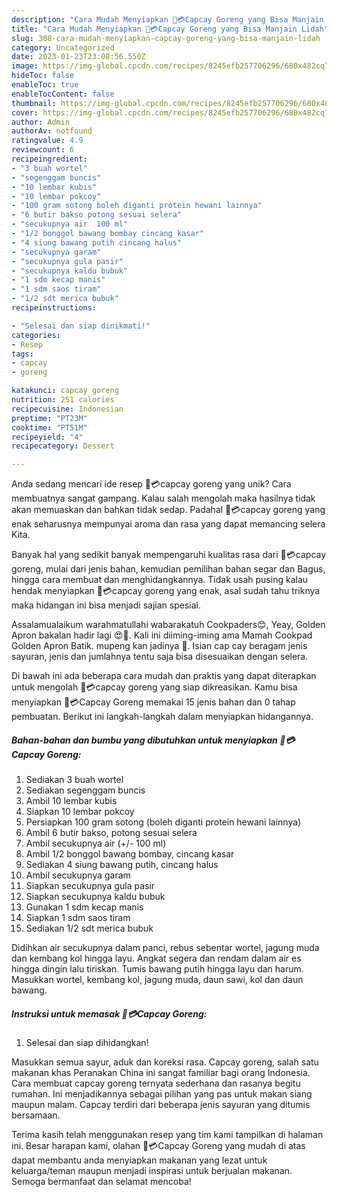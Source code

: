 ```yaml
---
description: "Cara Mudah Menyiapkan 🔔💳Capcay Goreng yang Bisa Manjain Lidah"
title: "Cara Mudah Menyiapkan 🔔💳Capcay Goreng yang Bisa Manjain Lidah"
slug: 308-cara-mudah-menyiapkan-capcay-goreng-yang-bisa-manjain-lidah
category: Uncategorized
date: 2023-01-23T23:08:56.550Z
image: https://img-global.cpcdn.com/recipes/8245efb257706296/680x482cq70/capcay-goreng-foto-resep-utama.jpg
hideToc: false
enableToc: true
enableTocContent: false
thumbnail: https://img-global.cpcdn.com/recipes/8245efb257706296/680x482cq70/capcay-goreng-foto-resep-utama.jpg
cover: https://img-global.cpcdn.com/recipes/8245efb257706296/680x482cq70/capcay-goreng-foto-resep-utama.jpg
author: Admin
authorAv: notfound
ratingvalue: 4.9
reviewcount: 6
recipeingredient:
- "3 buah wortel"
- "segenggam buncis"
- "10 lembar kubis"
- "10 lembar pokcoy"
- "100 gram sotong boleh diganti protein hewani lainnya"
- "6 butir bakso potong sesuai selera"
- "secukupnya air  100 ml"
- "1/2 bonggol bawang bombay cincang kasar"
- "4 siung bawang putih cincang halus"
- "secukupnya garam"
- "secukupnya gula pasir"
- "secukupnya kaldu bubuk"
- "1 sdm kecap manis"
- "1 sdm saos tiram"
- "1/2 sdt merica bubuk"
recipeinstructions:

- "Selesai dan siap dinikmati!"
categories:
- Resep
tags:
- capcay
- goreng

katakunci: capcay goreng 
nutrition: 251 calories
recipecuisine: Indonesian
preptime: "PT23M"
cooktime: "PT51M"
recipeyield: "4"
recipecategory: Dessert

---
```





Anda sedang mencari ide resep 🔔💳capcay goreng yang unik? Cara membuatnya sangat gampang. Kalau salah mengolah maka hasilnya tidak akan memuaskan dan bahkan tidak sedap. Padahal 🔔💳capcay goreng yang enak seharusnya mempunyai aroma dan rasa yang dapat memancing selera Kita.





Banyak hal yang sedikit banyak mempengaruhi kualitas rasa dari 🔔💳capcay goreng, mulai dari jenis bahan, kemudian pemilihan bahan segar dan Bagus, hingga cara membuat dan menghidangkannya. Tidak usah pusing kalau hendak menyiapkan 🔔💳capcay goreng yang enak,      asal sudah tahu triknya maka hidangan ini bisa menjadi sajian spesial.














Assalamualaikum warahmatullahi wabarakatuh Cookpaders😊, Yeay, Golden Apron bakalan hadir lagi 😍👏. Kali ini diiming-iming ama Mamah Cookpad Golden Apron Batik. mupeng kan jadinya 🙈. Isian cap cay beragam jenis sayuran, jenis dan jumlahnya tentu saja bisa disesuaikan dengan selera.






Di bawah ini ada beberapa cara mudah dan praktis yang dapat diterapkan untuk mengolah 🔔💳capcay goreng yang siap dikreasikan. Kamu bisa menyiapkan 🔔💳Capcay Goreng memakai 15 jenis bahan dan 0 tahap pembuatan. Berikut ini langkah-langkah dalam menyiapkan hidangannya.

<!--inarticleads1-->

##### Bahan-bahan dan bumbu yang dibutuhkan untuk menyiapkan 🔔💳Capcay Goreng:

1. Sediakan 3 buah wortel
1. Sediakan segenggam buncis
1. Ambil 10 lembar kubis
1. Siapkan 10 lembar pokcoy
1. Persiapkan 100 gram sotong (boleh diganti protein hewani lainnya)
1. Ambil 6 butir bakso, potong sesuai selera
1. Ambil secukupnya air (+/- 100 ml)
1. Ambil 1/2 bonggol bawang bombay, cincang kasar
1. Sediakan 4 siung bawang putih, cincang halus
1. Ambil secukupnya garam
1. Siapkan secukupnya gula pasir
1. Siapkan secukupnya kaldu bubuk
1. Gunakan 1 sdm kecap manis
1. Siapkan 1 sdm saos tiram
1. Sediakan 1/2 sdt merica bubuk


Didihkan air secukupnya dalam panci, rebus sebentar wortel, jagung muda dan kembang kol hingga layu. Angkat segera dan rendam dalam air es hingga dingin lalu tiriskan. Tumis bawang putih hingga layu dan harum. Masukkan wortel, kembang kol, jagung muda, daun sawi, kol dan daun bawang. 

<!--inarticleads2-->

##### Instruksi untuk memasak 🔔💳Capcay Goreng:


1. Selesai dan siap dihidangkan!

Masukkan semua sayur, aduk dan koreksi rasa. Capcay goreng, salah satu makanan khas Peranakan China ini sangat familiar bagi orang Indonesia. Cara membuat capcay goreng ternyata sederhana dan rasanya begitu rumahan. Ini menjadikannya sebagai pilihan yang pas untuk makan siang maupun malam. Capcay terdiri dari beberapa jenis sayuran yang ditumis bersamaan. 

Terima kasih telah menggunakan resep yang tim kami tampilkan di halaman ini. Besar harapan kami, olahan 🔔💳Capcay Goreng yang mudah di atas dapat membantu anda menyiapkan makanan yang lezat untuk keluarga/teman maupun menjadi inspirasi untuk berjualan makanan. Semoga bermanfaat dan selamat mencoba!
